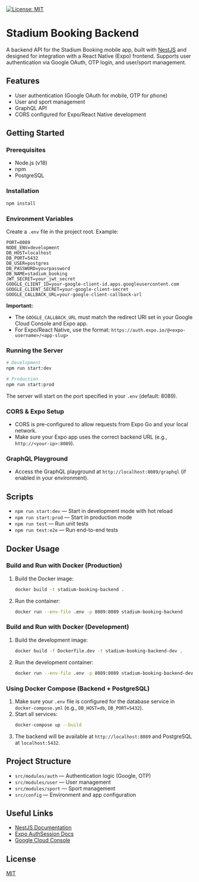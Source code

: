 [![License: MIT](https://img.shields.io/badge/License-MIT-yellow.svg)](https://opensource.org/licenses/MIT)

# Stadium Booking Backend

A backend API for the Stadium Booking mobile app, built with [NestJS](https://nestjs.com/) and designed for integration with a React Native (Expo) frontend. Supports user authentication via Google OAuth, OTP login, and user/sport management.

## Features

- User authentication (Google OAuth for mobile, OTP for phone)
- User and sport management
- GraphQL API
- CORS configured for Expo/React Native development

## Getting Started

### Prerequisites

- Node.js (v18)
- npm
- PostgreSQL

### Installation

```bash
npm install
```

### Environment Variables

Create a `.env` file in the project root. Example:

```env
PORT=8089
NODE_ENV=development
DB_HOST=localhost
DB_PORT=5432
DB_USER=postgres
DB_PASSWORD=yourpassword
DB_NAME=stadium_booking
JWT_SECRET=your_jwt_secret
GOOGLE_CLIENT_ID=your-google-client-id.apps.googleusercontent.com
GOOGLE_CLIENT_SECRET=your-google-client-secret
GOOGLE_CALLBACK_URL=your-google-client-callback-url
```

**Important:**

- The `GOOGLE_CALLBACK_URL` must match the redirect URI set in your Google Cloud Console and Expo app.
- For Expo/React Native, use the format: `https://auth.expo.io/@<expo-username>/<app-slug>`

### Running the Server

```bash
# Development
npm run start:dev

# Production
npm run start:prod
```

The server will start on the port specified in your `.env` (default: 8089).

### CORS & Expo Setup

- CORS is pre-configured to allow requests from Expo Go and your local network.
- Make sure your Expo app uses the correct backend URL (e.g., `http://<your-ip>:8089`).

### GraphQL Playground

- Access the GraphQL playground at `http://localhost:8089/graphql` (if enabled in your environment).

## Scripts

- `npm run start:dev` — Start in development mode with hot reload
- `npm run start:prod` — Start in production mode
- `npm run test` — Run unit tests
- `npm run test:e2e` — Run end-to-end tests

## Docker Usage

### Build and Run with Docker (Production)

1. Build the Docker image:
   ```bash
   docker build -t stadium-booking-backend .
   ```
2. Run the container:
   ```bash
   docker run --env-file .env -p 8089:8089 stadium-booking-backend
   ```

### Build and Run with Docker (Development)

1. Build the development image:
   ```bash
   docker build -f Dockerfile.dev -t stadium-booking-backend-dev .
   ```
2. Run the development container:
   ```bash
   docker run --env-file .env -p 8089:8089 stadium-booking-backend-dev
   ```

### Using Docker Compose (Backend + PostgreSQL)

1. Make sure your `.env` file is configured for the database service in `docker-compose.yml` (e.g., `DB_HOST=db`, `DB_PORT=5432`).
2. Start all services:
   ```bash
   docker-compose up --build
   ```
3. The backend will be available at `http://localhost:8089` and PostgreSQL at `localhost:5432`.

## Project Structure

- `src/modules/auth` — Authentication logic (Google, OTP)
- `src/modules/user` — User management
- `src/modules/sport` — Sport management
- `src/config` — Environment and app configuration

## Useful Links

- [NestJS Documentation](https://docs.nestjs.com/)
- [Expo AuthSession Docs](https://docs.expo.dev/guides/authentication/)
- [Google Cloud Console](https://console.cloud.google.com/apis/credentials)

## License

[MIT](https://opensource.org/licenses/MIT)
